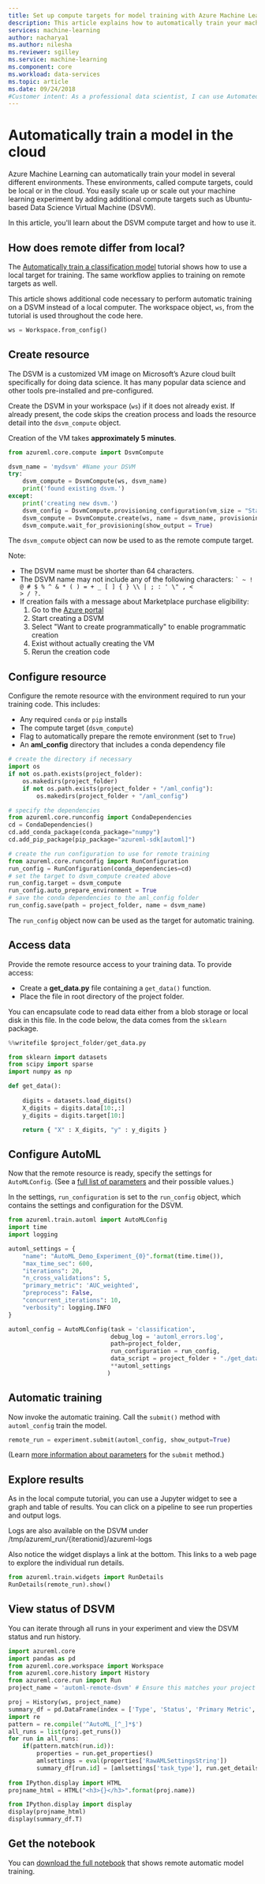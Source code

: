 ```yaml
---
title: Set up compute targets for model training with Azure Machine Learning service | Microsoft Docs
description: This article explains how to automatically train your machine learning models on a DSVM remote compute target with Azure Machine Learning service
services: machine-learning
author: nacharya1
ms.author: nilesha
ms.reviewer: sgilley
ms.service: machine-learning
ms.component: core
ms.workload: data-services
ms.topic: article
ms.date: 09/24/2018
#Customer intent: As a professional data scientist, I can use Automated Machine Learning functionality to tune a model on a DSVM remote compute target.
---
```

# Automatically train a model in the cloud

Azure Machine Learning can automatically train your model in several different environments. These environments, called compute targets, could be local or in the cloud. You easily scale up or scale out your machine learning experiment by adding additional compute targets such as Ubuntu-based Data Science Virtual Machine (DSVM).

In this article, you'll learn about the DSVM compute target and how to use it.  

## How does remote differ from local?

The [Automatically train a classification model](tutorial-auto-train-models.md) tutorial shows how to use a local target for training.  The same workflow applies to training on remote targets as well. 

This article shows additional code necessary to perform automatic training on a DSVM instead of a local computer.  The workspace object, `ws`, from the tutorial is used throughout the code here.

```python
ws = Workspace.from_config()
```

## Create resource

The DSVM is a customized VM image on Microsoft’s Azure cloud built specifically for doing data science. It has many popular data science and other tools pre-installed and pre-configured.  

Create the DSVM in your workspace (`ws`) if it does not already exist. If already present, the code skips the creation process and loads the resource detail into the `dsvm_compute` object.  

Creation of the VM takes **approximately 5 minutes**.

```python
from azureml.core.compute import DsvmCompute

dsvm_name = 'mydsvm' #Name your DSVM
try:
    dsvm_compute = DsvmCompute(ws, dsvm_name)
    print('found existing dsvm.')
except:
    print('creating new dsvm.')
    dsvm_config = DsvmCompute.provisioning_configuration(vm_size = "Standard_D2_v2")
    dsvm_compute = DsvmCompute.create(ws, name = dsvm_name, provisioning_configuration = dsvm_config)
    dsvm_compute.wait_for_provisioning(show_output = True)
```
The `dsvm_compute` object can now be used to as the remote compute target.

Note:
* The DSVM name must be shorter than 64 characters.  
* The DSVM name may not include any of the following characters: 
    <code>` ~ ! @ # $ % ^ & * ( ) = + _ [ ] { } \\\\ | ; : \' \\" , < > / ?.</code>
* If creation fails with a message about Marketplace purchase eligibility:
    1. Go to the [Azure portal](https://portal.azure.com)
    1. Start creating a DSVM 
    1. Select "Want to create programmatically" to enable programmatic creation
    1. Exist without actually creating the VM
    1. Rerun the creation code


## Configure resource

Configure the remote resource with the environment required to run your training code.  This includes:

* Any required `conda` or `pip` installs
* The compute target (`dsvm_compute`)
* Flag to automatically prepare the remote environment (set to `True`)
* An **aml_config** directory that includes a conda dependency file


```python
# create the directory if necessary
import os 
if not os.path.exists(project_folder): 
    os.makedirs(project_folder) 
    if not os.path.exists(project_folder + "/aml_config"): 
        os.makedirs(project_folder + "/aml_config")

# specify the dependencies
from azureml.core.runconfig import CondaDependencies
cd = CondaDependencies()
cd.add_conda_package(conda_package="numpy") 
cd.add_pip_package(pip_package="azureml-sdk[automl]")

# create the run configuration to use for remote training
from azureml.core.runconfig import RunConfiguration
run_config = RunConfiguration(conda_dependencies=cd) 
# set the target to dsvm_compute created above
run_config.target = dsvm_compute 
run_config.auto_prepare_environment = True 
# save the conda dependencies to the aml_config folder 
run_config.save(path = project_folder, name = dsvm_name)
```
The `run_config` object now can be used as the target for automatic training. 

## Access data

Provide the remote resource access to your training data.  To provide access:

* Create a **get_data.py** file containing a `get_data()` function. 
* Place the file in root directory of the project folder. 

You can encapsulate code to read data either from a blob storage or local disk in this file. In the code below, the data comes from the `sklearn` package.


```python
%%writefile $project_folder/get_data.py

from sklearn import datasets
from scipy import sparse
import numpy as np

def get_data():
    
    digits = datasets.load_digits()
    X_digits = digits.data[10:,:]
    y_digits = digits.target[10:]

    return { "X" : X_digits, "y" : y_digits }
```

## Configure AutoML

Now that the remote resource is ready, specify the settings for `AutoMLConfig`.  (See a [full list of parameters]() and their possible values.)

In the settings, `run_configuration` is set to the `run_config` object, which contains the settings and configuration for the DSVM.  

```python
from azureml.train.automl import AutoMLConfig
import time
import logging

automl_settings = {
    "name": "AutoML_Demo_Experiment_{0}".format(time.time()),
    "max_time_sec": 600,
    "iterations": 20,
    "n_cross_validations": 5,
    "primary_metric": 'AUC_weighted',
    "preprocess": False,
    "concurrent_iterations": 10,
    "verbosity": logging.INFO
}

automl_config = AutoMLConfig(task = 'classification',
                             debug_log = 'automl_errors.log',
                             path=project_folder,
                             run_configuration = run_config,
                             data_script = project_folder + "./get_data.py",
                             **automl_settings
                            )
```

## Automatic training

Now invoke the automatic training.   Call the `submit()` method with `automl_config`  train the model. 

```python
remote_run = experiment.submit(automl_config, show_output=True)
```
(Learn [more information about parameters]() for the `submit` method.)

## Explore results

As in the local compute tutorial, you can use a Jupyter widget to see a graph and table of results.
You can click on a pipeline to see run properties and output logs. 

Logs are also available on the DSVM under /tmp/azureml_run/{iterationid}/azureml-logs

Also notice the widget displays a link at the bottom. This links to a web page to explore the individual run details.
 
```python
from azureml.train.widgets import RunDetails
RunDetails(remote_run).show()
```


## View status of DSVM
You can iterate through all runs in your experiment and view the DSVM status and run history.

```python
import azureml.core
import pandas as pd
from azureml.core.workspace import Workspace
from azureml.core.history import History
from azureml.core.run import Run
project_name = 'automl-remote-dsvm' # Ensure this matches your project name

proj = History(ws, project_name)
summary_df = pd.DataFrame(index = ['Type', 'Status', 'Primary Metric', 'Iterations', 'Compute', 'Name'])
import re
pattern = re.compile('^AutoML_[^_]*$')
all_runs = list(proj.get_runs())
for run in all_runs:
    if(pattern.match(run.id)):
        properties = run.get_properties()
        amlsettings = eval(properties['RawAMLSettingsString'])
        summary_df[run.id] = [amlsettings['task_type'], run.get_details().status, properties['primary_metric'], properties['num_iterations'], properties['target'], amlsettings['name']]
    
from IPython.display import HTML
projname_html = HTML("<h3>{}</h3>".format(proj.name))

from IPython.display import display
display(projname_html)
display(summary_df.T)
```

## Get the notebook
You can [download the full notebook]() that shows remote automatic model training.